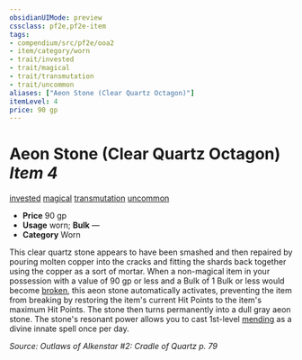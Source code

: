 ```yaml
---
obsidianUIMode: preview
cssclass: pf2e,pf2e-item
tags:
- compendium/src/pf2e/ooa2
- item/category/worn
- trait/invested
- trait/magical
- trait/transmutation
- trait/uncommon
aliases: ["Aeon Stone (Clear Quartz Octagon)"]
itemLevel: 4
price: 90 gp
---
```

# Aeon Stone (Clear Quartz Octagon) *Item 4*  
[invested](../../../rules/traits/invested.md)  [magical](../../../rules/traits/magical.md)  [transmutation](../../../rules/traits/transmutation.md)  [uncommon](../../../rules/traits/uncommon.md)  

- **Price** 90 gp
- **Usage** worn; **Bulk** —
- **Category** Worn

This clear quartz stone appears to have been smashed and then repaired by pouring molten copper into the cracks and fitting the shards back together using the copper as a sort of mortar. When a non-magical item in your possession with a value of 90 gp or less and a Bulk of 1 Bulk or less would become [broken](../../../rules/conditions.md#Broken), this aeon stone automatically activates, preventing the item from breaking by restoring the item's current Hit Points to the item's maximum Hit Points. The stone then turns permanently into a dull gray aeon stone. The stone's resonant power allows you to cast 1st-level [mending](../../spells/mending.md) as a divine innate spell once per day.

*Source: Outlaws of Alkenstar #2: Cradle of Quartz p. 79*